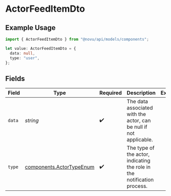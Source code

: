 # ActorFeedItemDto

## Example Usage

```typescript
import { ActorFeedItemDto } from "@novu/api/models/components";

let value: ActorFeedItemDto = {
  data: null,
  type: "user",
};
```

## Fields

| Field                                                                   | Type                                                                    | Required                                                                | Description                                                             | Example                                                                 |
| ----------------------------------------------------------------------- | ----------------------------------------------------------------------- | ----------------------------------------------------------------------- | ----------------------------------------------------------------------- | ----------------------------------------------------------------------- |
| `data`                                                                  | *string*                                                                | :heavy_check_mark:                                                      | The data associated with the actor, can be null if not applicable.      | <nil>                                                                   |
| `type`                                                                  | [components.ActorTypeEnum](../../models/components/actortypeenum.md)    | :heavy_check_mark:                                                      | The type of the actor, indicating the role in the notification process. |                                                                         |